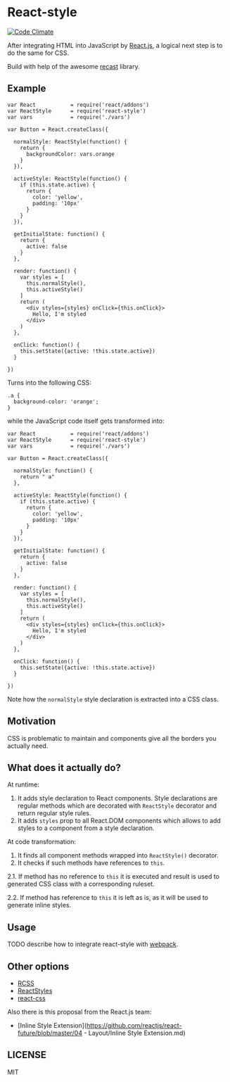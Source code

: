 React-style
===============
[![Code Climate](https://codeclimate.com/github/SanderSpies/ReactStyle/badges/gpa.svg)](https://codeclimate.com/github/SanderSpies/ReactStyle)

After integrating HTML into JavaScript by [React.js][], a logical next step is
to do the same for CSS.

Build with help of the awesome [recast][] library.

Example
-------

```
var React           = require('react/addons')
var ReactStyle      = require('react-style')
var vars            = require('./vars')

var Button = React.createClass({

  normalStyle: ReactStyle(function() {
    return {
      backgroundColor: vars.orange
    }
  }),

  activeStyle: ReactStyle(function() {
    if (this.state.active) {
      return {
        color: 'yellow',
        padding: '10px'
      }
    }
  }),

  getInitialState: function() {
    return {
      active: false
    }
  },

  render: function() {
    var styles = [
      this.normalStyle(),
      this.activeStyle()
    ]
    return (
      <div styles={styles} onClick={this.onClick}>
        Hello, I'm styled
      </div>
    )
  },

  onClick: function() {
    this.setState({active: !this.state.active})
  }

})
```

Turns into the following CSS:

```
.a {
  background-color: 'orange';
}
```

while the JavaScript code itself gets transformed into:
```
var React           = require('react/addons')
var ReactStyle      = require('react-style')
var vars            = require('./vars')

var Button = React.createClass({

  normalStyle: function() {
    return " a"
  },

  activeStyle: ReactStyle(function() {
    if (this.state.active) {
      return {
        color: 'yellow',
        padding: '10px'
      }
    }
  }),

  getInitialState: function() {
    return {
      active: false
    }
  },

  render: function() {
    var styles = [
      this.normalStyle(),
      this.activeStyle()
    ]
    return (
      <div styles={styles} onClick={this.onClick}>
        Hello, I'm styled
      </div>
    )
  },

  onClick: function() {
    this.setState({active: !this.state.active})
  }

})
```

Note how the `normalStyle` style declaration is extracted into a CSS class.

Motivation
----------

CSS is problematic to maintain and components give all the borders you actually
need.

What does it actually do?
-------------------------

At runtime:

1. It adds style declaration to React components. Style declarations are regular
   methods which are decorated with `ReactStyle` decorator and return
   regular style rules.
2. It adds `styles` prop to all React.DOM components which allows to add styles
   to a component from a style declaration.

At code transformation:

1. It finds all component methods wrapped into `ReactStyle()` decorator.
2. It checks if such methods have references to `this`.

  2.1. If method has no reference to `this` it is executed and result is used to
       generated CSS class with a corresponding ruleset.

  2.2. If method has reference to `this` it is left as is, as it will be used to
       generate inline styles.

Usage
-----

TODO describe how to integrate react-style with [webpack][].

Other options
-------------

- [RCSS](https://github.com/chenglou/rcss)
- [ReactStyles](https://github.com/hedgerwang/react-styles)
- [react-css](https://github.com/elierotenberg/react-css)

Also there is this proposal from the React.js team:

- [Inline Style Extension](https://github.com/reactjs/react-future/blob/master/04 - Layout/Inline Style Extension.md)

LICENSE
-------

MIT

[React.js]: http://github.com/facebook/react
[recast]: http://github.com/benjamn/recast
[webpack]: https://webpack.github.io
